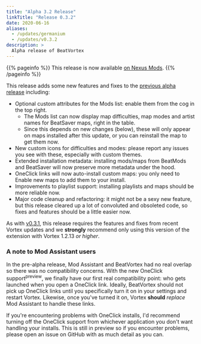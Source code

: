 ```yaml
---
title: "Alpha 3.2 Release"
linkTitle: "Release 0.3.2"
date: 2020-06-16
aliases:
  - /updates/germanium
  - /updates/v0.3.2
description: >
  Alpha release of BeatVortex
---
```


{{% pageinfo %}}
This release is now available [on Nexus Mods](https://www.nexusmods.com/site/mods/96?tab=files).
{{% /pageinfo %}}

This release adds some new features and fixes to the [previous alpha release](/updates/v0.3.1) including:

- Optional custom attributes for the Mods list: enable them from the cog in the top right.
  - The Mods list can now display map difficulties, map modes and artist names for BeatSaver maps, right in the table.
  - Since this depends on new changes (below), these will only appear on maps installed after this update, or you can reinstall the map to get them now.
- New custom icons for difficulties and modes: please report any issues you see with these, especially with custom themes.
- Extended installation metadata: installing mods/maps from BeatMods and BeatSaver will now preserve more metadata under the hood.
- OneClick links will now auto-install custom maps: you only need to Enable new maps to add them to your install.
- Improvements to playlist support: installing playlists and maps should be more reliable now.
- Major code cleanup and refactoring: it might not be a sexy new feature, but this release cleared up a lot of convoluted and obsoleted code, so fixes and features should be a little easier now.

As with [v0.3.1](/updates/v0.3.1), this release requires the features and fixes from recent Vortex updates and we **strongly** recommend only using this version of the extension with Vortex 1.2.13 *or higher*.

### A note to Mod Assistant users

In the pre-alpha release, Mod Assistant and BeatVortex had no real overlap so there was no compatibility concerns. With the new OneClick support<sup>preview</sup>, we finally have our first real compatibility point: who gets launched when you open a OneClick link. Ideally, BeatVortex should not pick up OneClick links until you specifically turn it on in your settings and restart Vortex. Likewise, once you've turned it on, Vortex **should** *replace* Mod Assistant to handle these links. 

If you're encountering problems with OneClick installs, I'd recommend turning off the OneClick support from whichever application you don't want handling your installs. This is still in preview so if you encounter problems, please open an issue on GitHub with as much detail as you can.

